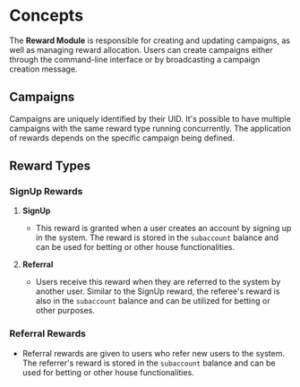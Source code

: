 # **Concepts**

The **Reward Module** is responsible for creating and updating campaigns, as well as managing reward allocation. Users can create campaigns either through the command-line interface or by broadcasting a campaign creation message.

## Campaigns

Campaigns are uniquely identified by their UID. It's possible to have multiple campaigns with the same reward type running concurrently. The application of rewards depends on the specific campaign being defined.

## Reward Types

### SignUp Rewards

1. **SignUp**
   - This reward is granted when a user creates an account by signing up in the system. The reward is stored in the `subaccount` balance and can be used for betting or other house functionalities.

2. **Referral**
   - Users receive this reward when they are referred to the system by another user. Similar to the SignUp reward, the referee's reward is also in the `subaccount` balance and can be utilized for betting or other purposes.

### Referral Rewards

- Referral rewards are given to users who refer new users to the system. The referrer's reward is stored in the `subaccount` balance and can be used for betting or other house functionalities.
